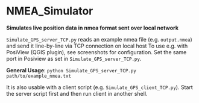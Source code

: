 # NMEA_Simulator
**Simulates live position data in nmea format sent over local network**

`Simulate_GPS_server_TCP.py` reads an example nmea file (e.g. `output.nmea`) and send it line-by-line via TCP connection on local host
To use e.g. with PosiView (QGIS plugin), see screenshots for configuration. Set the same port in Posiview as set in `Simulate_GPS_server_TCP.py`.

**General Usage**: `python Simulate_GPS_server_TCP.py path/to/example_nmea.txt`

It is also usable with a client script (e.g. `Simulate_GPS_client_TCP.py`). Start the server script first and then run client in another shell.